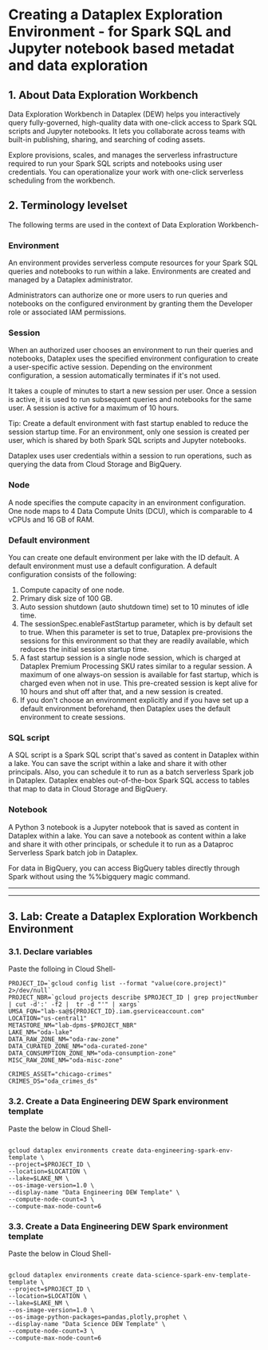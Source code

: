 
# Creating a Dataplex Exploration Environment - for Spark SQL and Jupyter notebook based metadat and data exploration

## 1. About Data Exploration Workbench

Data Exploration Workbench in Dataplex (DEW) helps you interactively query fully-governed, high-quality data with one-click access to Spark SQL scripts and Jupyter notebooks. It lets you collaborate across teams with built-in publishing, sharing, and searching of coding assets.

Explore provisions, scales, and manages the serverless infrastructure required to run your Spark SQL scripts and notebooks using user credentials. You can operationalize your work with one-click serverless scheduling from the workbench.

## 2. Terminology levelset
The following terms are used in the context of Data Exploration Workbench-

### Environment
An environment provides serverless compute resources for your Spark SQL queries and notebooks to run within a lake. Environments are created and managed by a Dataplex administrator.

Administrators can authorize one or more users to run queries and notebooks on the configured environment by granting them the Developer role or associated IAM permissions.

### Session
When an authorized user chooses an environment to run their queries and notebooks, Dataplex uses the specified environment configuration to create a user-specific active session. Depending on the environment configuration, a session automatically terminates if it's not used.

It takes a couple of minutes to start a new session per user. Once a session is active, it is used to run subsequent queries and notebooks for the same user. A session is active for a maximum of 10 hours.

Tip: Create a default environment with fast startup enabled to reduce the session startup time.
For an environment, only one session is created per user, which is shared by both Spark SQL scripts and Jupyter notebooks.

Dataplex uses user credentials within a session to run operations, such as querying the data from Cloud Storage and BigQuery.

### Node
A node specifies the compute capacity in an environment configuration. One node maps to 4 Data Compute Units (DCU), which is comparable to 4 vCPUs and 16 GB of RAM.

### Default environment
You can create one default environment per lake with the ID default. A default environment must use a default configuration. A default configuration consists of the following:

1. Compute capacity of one node.
2. Primary disk size of 100 GB.
3. Auto session shutdown (auto shutdown time) set to 10 minutes of idle time.
4. The sessionSpec.enableFastStartup parameter, which is by default set to true. When this parameter is set to true, Dataplex pre-provisions the sessions for this environment so that they are readily available, which reduces the initial session startup time.
5. A fast startup session is a single node session, which is charged at Dataplex Premium Processing SKU rates similar to a regular session. A maximum of one always-on session is available for fast startup, which is charged even when not in use. This pre-created session is kept alive for 10 hours and shut off after that, and a new session is created.
6. If you don't choose an environment explicitly and if you have set up a default environment beforehand, then Dataplex uses the default environment to create sessions.

### SQL script
A SQL script is a Spark SQL script that's saved as content in Dataplex within a lake. You can save the script within a lake and share it with other principals. Also, you can schedule it to run as a batch serverless Spark job in Dataplex. Dataplex enables out-of-the-box Spark SQL access to tables that map to data in Cloud Storage and BigQuery.

### Notebook
A Python 3 notebook is a Jupyter notebook that is saved as content in Dataplex within a lake. You can save a notebook as content within a lake and share it with other principals, or schedule it to run as a Dataproc Serverless Spark batch job in Dataplex.

For data in BigQuery, you can access BigQuery tables directly through Spark without using the %%bigquery magic command.

<hr>

<hr>

## 3. Lab: Create a Dataplex Exploration Workbench Environment


### 3.1. Declare variables

Paste the folloing in Cloud Shell-
```
PROJECT_ID=`gcloud config list --format "value(core.project)" 2>/dev/null`
PROJECT_NBR=`gcloud projects describe $PROJECT_ID | grep projectNumber | cut -d':' -f2 |  tr -d "'" | xargs`
UMSA_FQN="lab-sa@${PROJECT_ID}.iam.gserviceaccount.com"
LOCATION="us-central1"
METASTORE_NM="lab-dpms-$PROJECT_NBR"
LAKE_NM="oda-lake"
DATA_RAW_ZONE_NM="oda-raw-zone"
DATA_CURATED_ZONE_NM="oda-curated-zone"
DATA_CONSUMPTION_ZONE_NM="oda-consumption-zone"
MISC_RAW_ZONE_NM="oda-misc-zone"

CRIMES_ASSET="chicago-crimes"
CRIMES_DS="oda_crimes_ds"
```

### 3.2. Create a Data Engineering DEW Spark environment template

Paste the below in Cloud Shell-
```

gcloud dataplex environments create data-engineering-spark-env-template \
--project=$PROJECT_ID \
--location=$LOCATION \
--lake=$LAKE_NM \
--os-image-version=1.0 \
--display-name "Data Engineering DEW Template" \
--compute-node-count=3 \
--compute-max-node-count=6 

```

### 3.3. Create a Data Engineering DEW Spark environment template

Paste the below in Cloud Shell-
```

gcloud dataplex environments create data-science-spark-env-template-template \
--project=$PROJECT_ID \
--location=$LOCATION \
--lake=$LAKE_NM \
--os-image-version=1.0 \
--os-image-python-packages=pandas,plotly,prophet \
--display-name "Data Science DEW Template" \
--compute-node-count=3 \
--compute-max-node-count=6 

```






